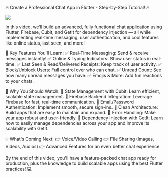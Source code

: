🔥 Create a Professional Chat App in Flutter - Step-by-Step Tutorial! 🔥


<img src="https://github.com/user-attachments/assets/da30aa6f-d424-4157-b952-ab179cbaed16">


In this video, we’ll build an advanced, fully functional chat application using Flutter, Firebase, Cubit, and GetIt for dependency injection — all while implementing real-time messaging, user authentication, and cool features like online status, last seen, and more!

💬 Key Features You'll Learn:
✅ Real-Time Messaging: Send & receive messages instantly!
✅ Online & Typing Indicators: Show user status in real-time.
✅ Last Seen & Read/Delivered Receipts: Keep track of user activity.
✅ Block/Unblock Users: Full control over who can chat.
✅ Unread Count: See how many unread messages you have.
✅ Emojis & More: Add fun reactions to your chats.

🚀 Why You Should Watch:
🔧 State Management with Cubit: Learn efficient, scalable state management.
🔧 Firebase Backend Integration: Leverage Firebase for fast, real-time communication.
🔧 Email/Password Authentication: Implement smooth, secure sign-ins.
🔧 Clean Architecture: Build apps that are easy to maintain and expand.
🔧 Error Handling: Make your app robust and user-friendly.
🔧 Dependency Injection with GetIt: Learn how to easily manage dependencies across your app and improve its scalability with GetIt.

💡 What's Coming Next:
👉 Voice/Video Calling
👉 File Sharing (Images, Videos, Audios)
👉 Advanced Features for an even better chat experience.

By the end of this video, you'll have a feature-packed chat app ready for production, plus the knowledge to build scalable apps using the best Flutter practices! 💻
